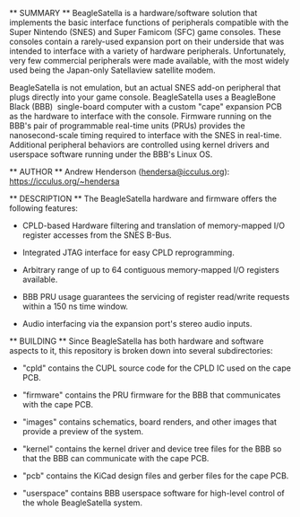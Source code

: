 ** SUMMARY **
BeagleSatella is a hardware/software solution that implements the basic 
interface functions of peripherals compatible with the Super Nintendo (SNES)
and Super Famicom (SFC) game consoles. These consoles contain a rarely-used
expansion port on their underside that was intended to interface with a variety
of hardware peripherals. Unfortunately, very few commercial peripherals were 
made available, with the most widely used being the Japan-only Satellaview 
satellite modem. 

BeagleSatella is not emulation, but an actual SNES add-on peripheral that plugs
directly into your game console. BeagleSatella uses a BeagleBone Black (BBB) 
single-board computer with a custom "cape" expansion PCB as the hardware to 
interface with the console. Firmware running on the BBB's pair of programmable
real-time units (PRUs) provides the nanosecond-scale timing required to
interface with the SNES in real-time. Additional peripheral behaviors are 
controlled using kernel drivers and userspace software running under the BBB's
Linux OS. 

** AUTHOR **
Andrew Henderson (hendersa@icculus.org): https://icculus.org/~hendersa

** DESCRIPTION **
The BeagleSatella hardware and firmware offers the following features:

- CPLD-based Hardware filtering and translation of memory-mapped I/O register
accesses from the SNES B-Bus.

- Integrated JTAG interface for easy CPLD reprogramming.

- Arbitrary range of up to 64 contiguous memory-mapped I/O registers available.

- BBB PRU usage guarantees the servicing of register read/write requests within
a 150 ns time window.

- Audio interfacing via the expansion port's stereo audio inputs.

** BUILDING **
Since BeagleSatella has both hardware and software aspects to it, this 
repository is broken down into several subdirectories:

- "cpld" contains the CUPL source code for the CPLD IC used on the cape PCB.

- "firmware" contains the PRU firmware for the BBB that communicates with the
cape PCB.

- "images" contains schematics, board renders, and other images that provide a 
preview of the system.

- "kernel" contains the kernel driver and device tree files for the BBB so that 
the BBB can communicate with the cape PCB.

- "pcb" contains the KiCad design files and gerber files for the cape PCB.

- "userspace" contains BBB userspace software for high-level control of the
whole BeagleSatella system. 